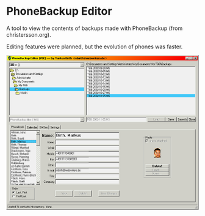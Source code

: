 PhoneBackup Editor
==================

A tool to view the contents of backups made with PhoneBackup (from christersson.org).

Editing features were planned, but the evolution of phones was faster.

![](PBE_ss.png)
